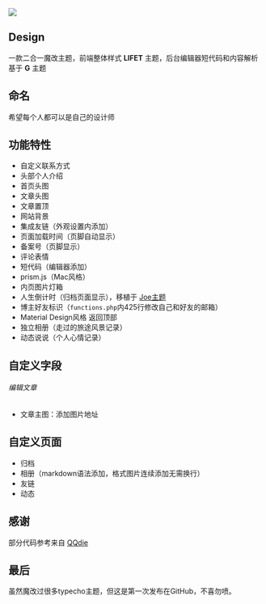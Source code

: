 ![](https://cdn.jsdelivr.net/gh/imyolen/img/screenshot.png)

## Design
一款二合一魔改主题，前端整体样式 **LIFET** 主题，后台编辑器短代码和内容解析基于 **G** 主题
## 命名
希望每个人都可以是自己的设计师
## 功能特性

 - 自定义联系方式
 - 头部个人介绍
 - 首页头图
 - 文章头图
 - 文章置顶
 - 网站背景
 - 集成友链（外观设置内添加）
 - 页面加载时间（页脚自动显示）
 - 备案号（页脚显示）
 - 评论表情
 - 短代码（编辑器添加）
 - prism.js（Mac风格）
 - 内页图片灯箱
 - 人生倒计时（归档页面显示），移植于 [Joe主题](https://ae.js.cn/about.html)
 - 博主好友标识（`functions.php`内425行修改自己和好友的邮箱）
 - Material Design风格 返回顶部
 - 独立相册（走过的旅途风景记录）
 - 动态说说（个人心情记录）
 
 ## 自定义字段
 ###### 编辑文章
 - 文章主图：添加图片地址
## 自定义页面
 - 归档
 - 相册（markdown语法添加，格式图片连续添加无需换行）
 - 友链
 - 动态

## 感谢
部分代码参考来自 [QQdie](https://qqdie.com/)

## 最后
虽然魔改过很多typecho主题，但这是第一次发布在GitHub，不喜勿喷。
